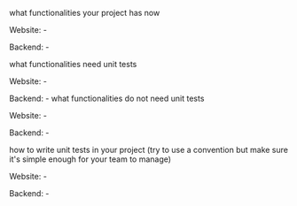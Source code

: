 what functionalities your project has now

Website:
    - 
    
Backend:
    - 

what functionalities need unit tests

Website:
    - 
    
Backend:
    - 
what functionalities do not need unit tests

Website:
    - 
    
Backend:
    - 
    
how to write unit tests in your project (try to use a convention but make sure it's simple enough for your team to manage)

Website:
    -  

Backend:
    - 
